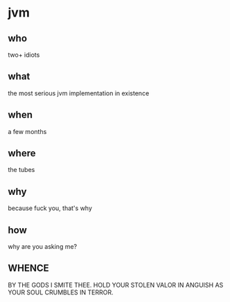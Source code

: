 # jvm

## who

two+ idiots

## what

the most serious jvm implementation in existence

## when

a few months

## where

the tubes

## why

because fuck you, that's why

## how

why are you asking me?

## WHENCE

BY THE GODS I SMITE THEE. HOLD YOUR STOLEN VALOR IN ANGUISH AS YOUR SOUL CRUMBLES IN TERROR.